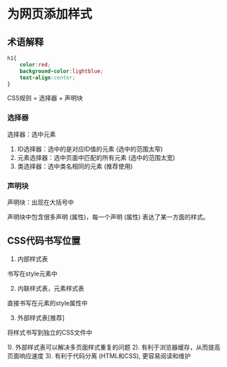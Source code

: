 # 为网页添加样式

## 术语解释

```css
h1{
    color:red;
    background-color:lightblue;
    text-align:center;
}
```

CSS规则 = 选择器 + 声明块

### 选择器

选择器：选中元素

1. ID选择器：选中的是对应ID值的元素 (选中的范围太窄)
2. 元素选择器：选中页面中匹配的所有元素 (选中的范围太宽)
3. 类选择器：选中类名相同的元素 (推荐使用)

### 声明块

声明块：出现在大括号中

声明块中包含很多声明 (属性)，每一个声明 (属性) 表达了某一方面的样式。

## CSS代码书写位置

1. 内部样式表

书写在style元素中

2. 内联样式表，元素样式表

直接书写在元素的style属性中

3. 外部样式表[推荐]

将样式书写到独立的CSS文件中

1). 外部样式表可以解决多页面样式重复的问题
2). 有利于浏览器缓存，从而提高页面响应速度
3). 有利于代码分离 (HTML和CSS), 更容易阅读和维护
